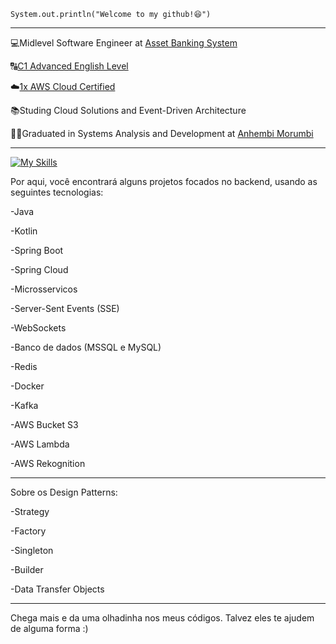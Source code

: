 
<code>System.out.println("Welcome to my github!😆")</code>
<hr>

<p>💻Midlevel Software Engineer at <a href="https://absoftware.com.br/" target="blank_">Asset Banking System</a></p>
<p>🔠<a href="https://www.efset.org/cert/KjKPY3C1">C1 Advanced English Level</a></p>
<p>☁️<a href="">1x AWS Cloud Certified</a></p>
<p>📚Studing Cloud Solutions and Event-Driven Architecture</p>
<p>👨‍💻Graduated in Systems Analysis and Development at <a href="https://portal.anhembi.br/?gad_source=1&gclid=CjwKCAiApuCrBhAuEiwA8VJ6JiDseguF4XHpGJ1gHQAwfFJtjnb7r05FtNFFAayWa_aFYNKWyJLu0BoCi0MQAvD_BwE" target="blank_">Anhembi Morumbi</a></p>

<hr>

[![My Skills](https://skillicons.dev/icons?i=java,kotlin,spring,kafka,aws,redis,mysql,docker,mongodb)](https://skillicons.dev)

Por aqui, você encontrará alguns projetos focados no backend, usando as seguintes tecnologias:
<p>-Java</p> 
<p>-Kotlin</p> 
<p>-Spring Boot</p>
<p>-Spring Cloud</p>
<p>-Microsservicos</p>
<p>-Server-Sent Events (SSE)</p>
<p>-WebSockets</p>
<p>-Banco de dados (MSSQL e MySQL)</p>
<p>-Redis</p>
<p>-Docker</p>
<p>-Kafka</p>
<p>-AWS Bucket S3</p>
<p>-AWS Lambda</p>
<p>-AWS Rekognition</p>

<hr>

Sobre os Design Patterns:
<p>-Strategy</p>
<p>-Factory</p>
<p>-Singleton</p>
<p>-Builder</p>
<p>-Data Transfer Objects</p>

<hr>

Chega mais e da uma olhadinha nos meus códigos. Talvez eles te ajudem de alguma forma :)


    

